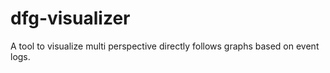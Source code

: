 # dfg-visualizer

A tool to visualize multi perspective directly follows graphs based on event logs.
